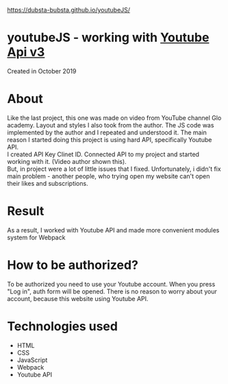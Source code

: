 https://dubsta-bubsta.github.io/youtubeJS/
# youtubeJS - working with [Youtube Api v3](https://developers.google.com/youtube/v3/)

Created in October 2019

# About
Like the last project, this one was made on video from YouTube channel Glo academy. Layout and styles I also took from the author. The JS code was implemented by the author and I repeated and understood it. The main reason I started doing this project is using hard API, specifically Youtube API.  
I created API Key Clinet ID. Connected API to my project and started working with it. (Video author shown this).  
But, in project were a lot of little issues that I fixed. Unfortunately, i didn't fix main problem - another people, who trying open my website can't open their likes and subscriptions.
# Result
As a result, I worked with Youtube API and made more convenient modules system for Webpack
# How to be authorized?
To be authorized you need to use your Youtube account. When you press "Log in", auth form will be opened. There is no reason to worry about your account, because this website using Youtube API.
# Technologies used
- HTML
- CSS
- JavaScript
- Webpack
- Youtube API